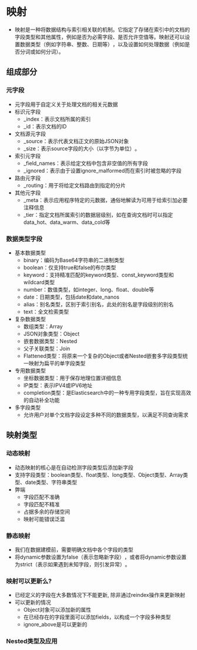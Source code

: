 # 映射
- 映射是一种将数据结构与索引相关联的机制。它指定了存储在索引中的文档的字段类型和其他属性，例如是否为必需字段、是否允许空值等。映射还可以设置数据类型（例如字符串、整数、日期等）​，以及设置如何处理数据（例如是否分词或如何分词）。
## 组成部分
### 元字段
- 元字段用于自定义关于处理文档的相关元数据
- 标识元字段
  - _index：表示文档所属的索引
  - _id：表示文档的ID
- 文档源元字段
  - _source：表示代表文档正文的原始JSON对象
  - _size：表示source字段的大小（以字节为单位）​。
- 索引元字段
  - _field_names：表示给定文档中包含非空值的所有字段
  - _ignored：表示由于设置ignore_malformed而在索引时被忽略的字段
- 路由元字段
  - _routing：用于将给定文档路由到指定的分片
- 其他元字段
  - _meta：表示应用程序特定的元数据，通俗地解读为可用于给索引加必要注释信息
  - _tier：指定文档所属索引的数据层级别，如在查询文档时可以指定data_hot、data_warm、data_cold等

### 数据类型字段
- 基本数据类型
  - binary：编码为Base64字符串的二进制类型
  - boolean：仅支持true和false的布尔类型
  - keyword：支持精准匹配的keyword类型、const_keyword类型和wildcard类型
  - number：数值类型，如integer、long、float、double等
  - date：日期类型，包括date和date_nanos
  - alias：别名类型，区别于索引别名，此处的别名是字段级别的别名
  - text：全文检索类型
- 复杂数据类型
  - 数组类型：Array
  - JSON对象类型：Object
  - 嵌套数据类型：Nested
  - 父子关联类型：Join
  - Flattened类型：将原来一个复杂的Object或者Nested嵌套多字段类型统一映射为扁平的单字段类型
- 专用数据类型
  - 坐标数据类型：用于保存地理位置详细信息
  - IP类型：表示IPV4或IPV6地址
  - completion类型：是Elasticsearch中的一种专用字段类型，旨在实现高效的自动补全功能
- 多字段类型
  - 允许用户对单个文档字段设定多种不同的数据类型，以满足不同查询需求

## 映射类型
### 动态映射
- 动态映射的核心是在自动检测字段类型后添加新字段
- 支持字段类型：boolean类型、float类型、long类型、Object类型、Array类型、date类型、字符串类型
- 弊端
  - 字段匹配不准确
  - 字段匹配不精准
  - 占据多余的存储空间
  - 映射可能错误泛滥
### 静态映射
- 我们在数据建模前，需要明确文档中各个字段的类型
- 将dynamic参数设置为false（表示忽略新字段）​，或者将dynamic参数设置为strict（表示如果遇到未知字段，则引发异常）​。

### 映射可以更新么?
- 已经定义的字段在大多数情况下不能更新, 除非通过reindex操作来更新映射
- 可以更新的情况
    - Object对象可以添加新的属性
    - 在已经存在的字段里面可以添加fields，以构成一个字段多种类型
    - ignore_above是可以更新的

### Nested类型及应用
